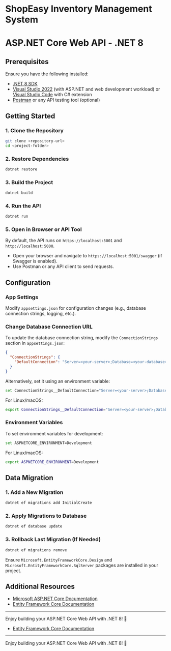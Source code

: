 # ShopEasy Inventory Management System
# ASP.NET Core Web API - .NET 8

## Prerequisites

Ensure you have the following installed:
- [.NET 8 SDK](https://dotnet.microsoft.com/en-us/download/dotnet/8.0)
- [Visual Studio 2022](https://visualstudio.microsoft.com/) (with ASP.NET and web development workload) or [Visual Studio Code](https://code.visualstudio.com/) with C# extension
- [Postman](https://www.postman.com/) or any API testing tool (optional)

## Getting Started

### 1. Clone the Repository
```sh
git clone <repository-url>
cd <project-folder>
```

### 2. Restore Dependencies
```sh
dotnet restore
```

### 3. Build the Project
```sh
dotnet build
```

### 4. Run the API
```sh
dotnet run
```

### 5. Open in Browser or API Tool
By default, the API runs on `https://localhost:5001` and `http://localhost:5000`.
- Open your browser and navigate to `https://localhost:5001/swagger` (if Swagger is enabled).
- Use Postman or any API client to send requests.

## Configuration

### App Settings
Modify `appsettings.json` for configuration changes (e.g., database connection strings, logging, etc.).

### Change Database Connection URL
To update the database connection string, modify the `ConnectionStrings` section in `appsettings.json`:
```json
{
  "ConnectionStrings": {
    "DefaultConnection": "Server=<your-server>;Database=<your-database>;User Id=<your-username>;Password=<your-password>;"
  }
}
```
Alternatively, set it using an environment variable:
```sh
set ConnectionStrings__DefaultConnection="Server=<your-server>;Database=<your-database>;User Id=<your-username>;Password=<your-password>;"
```
For Linux/macOS:
```sh
export ConnectionStrings__DefaultConnection="Server=<your-server>;Database=<your-database>;User Id=<your-username>;Password=<your-password>;"
```

### Environment Variables
To set environment variables for development:
```sh
set ASPNETCORE_ENVIRONMENT=Development
```
For Linux/macOS:
```sh
export ASPNETCORE_ENVIRONMENT=Development
```

## Data Migration

### 1. Add a New Migration
```sh
dotnet ef migrations add InitialCreate
```

### 2. Apply Migrations to Database
```sh
dotnet ef database update
```

### 3. Rollback Last Migration (If Needed)
```sh
dotnet ef migrations remove
```

Ensure `Microsoft.EntityFrameworkCore.Design` and `Microsoft.EntityFrameworkCore.SqlServer` packages are installed in your project.

## Additional Resources
- [Microsoft ASP.NET Core Documentation](https://learn.microsoft.com/en-us/aspnet/core/?view=aspnetcore-8.0)
- [Entity Framework Core Documentation](https://learn.microsoft.com/en-us/ef/core/)

---

Enjoy building your ASP.NET Core Web API with .NET 8! 🚀


- [Entity Framework Core Documentation](https://learn.microsoft.com/en-us/ef/core/)

---

Enjoy building your ASP.NET Core Web API with .NET 8! 🚀

